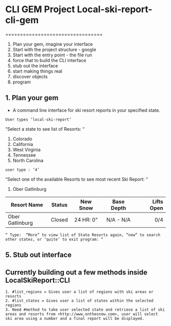 # CLI GEM Project	Local-ski-report-cli-gem
=================================

1. Plan your gem, imagine your interface
2. Start with the project structure - google
3. Start with the entry point - the file run
4. force that to build the CLI interface
5. stub out the interface
6. start making things real
7. discover objects
8. program


## 1. Plan your gem
- A command line interface for ski resort reports in your specified state.

```
User types ‘local-ski-report’
```

“Select a state to see list of Resorts: “
1. Colorado
2. California
3. West Virginia 
4. Tennessee
5. North Carolina

```
user type : ‘4’
```

“Select one of the available Resorts to see most recent Ski Report: “
1. Ober Gatlinburg


| Resort Name     | Status    | New Snow  | Base Depth | Lifts Open |
| --------------- |:---------:| :--------:| :--------: | ---------: |
| Ober Gatlinburg | Closed  | 24 HR: 0" | N/A - N/A  | 0/4        |

```
“ Type:  “More” to view list of State Resorts again, “new” to search other states, or ‘quite’ to exit program: “
```

## 5. Stub out interface

## Currently building out a few methods inside LocalSkiReport::CLI 
    1. #list_regions = Gives user a list of regions with ski areas or resorts
    2. #list_states = Gives user a list of states within the selected regions
    3. Need #method to take user selected state and retrieve a list of ski areas and resorts from <http://www.onthesnow.com>, user will select ski area using a number and a final report will be displayed.
